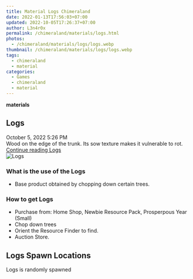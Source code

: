```yaml
---
title: Material Logs Chimeraland
date: 2022-01-13T17:56:03+07:00
updated: 2022-10-05T17:26:37+07:00
author: L3n4r0x
permalink: /chimeraland/materials/logs.html
photos:
  - /chimeraland/materials/logs/logs.webp
thumbnail: /chimeraland/materials/logs/logs.webp
tags:
  - chimeraland
  - material
categories:
  - Games
  - chimeraland
  - material
---
```


<section id="bootstrap-wrapper">
  <link
    rel="stylesheet"
    href="https://rawcdn.githack.com/dimaslanjaka/Web-Manajemen/870a349/css/bootstrap-5-3-0-alpha3-wrapper.css"
  />
  <div
    class="row g-0 border rounded overflow-hidden flex-md-row mb-4 shadow-sm position-relative"
  >
    <div class="col p-4 d-flex flex-column position-static">
      <strong class="d-inline-block mb-2 text-success">materials</strong>
      <h2 class="mb-0">Logs</h2>
      <div class="mb-1 text-muted">October 5, 2022 5:26 PM</div>
      <div class="mb-2 border p-1">
        Wood on the edge of the trunk. Its sow texture makes it vulnerable to
        rot.
      </div>
      <a
        href="/chimeraland/materials/logs.html"
        class="stretched-link d-none text-primary"
        >Continue reading Logs</a
      >
    </div>
    <div class="col-auto d-none d-lg-block">
      <img src="/chimeraland/materials/logs/logs.webp" alt="Logs" />
    </div>
  </div>
  <div class="row">
    <div class="col-lg-6 col-12 mb-2">
      <div class="card bg-dark text-light">
        <div class="card-body">
          <h3 class="card-title">What is the use of the Logs</h3>
          <div class="card-text">
            <ul>
              <li>Base product obtained by chopping down certain trees.</li>
            </ul>
          </div>
        </div>
      </div>
    </div>
    <div class="col-lg-6 col-12 mb-2">
      <div class="card bg-dark text-light">
        <div class="card-body">
          <h3 class="card-title">How to get Logs</h3>
          <div class="card-text">
            <ul>
              <li>
                Purchase from: Home Shop, Newbie Resource Pack, Prosperpous Year
                (Small)
              </li>
              <li>Chop down trees</li>
              <li>Orient the Resource Finder to find.</li>
              <li>Auction Store.</li>
            </ul>
          </div>
        </div>
      </div>
    </div>
    <div class="col-12 mb-2">
      <h2>Logs Spawn Locations</h2>
      <p>Logs is randomly spawned</p>
    </div>
  </div>
</section>